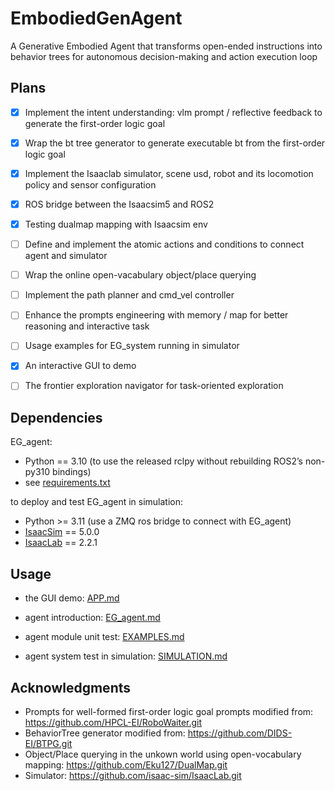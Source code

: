 # EmbodiedGenAgent
A Generative Embodied Agent that transforms open-ended instructions into behavior trees for autonomous decision-making and action execution loop


## Plans
- [x] Implement the intent understanding: vlm prompt / reflective feedback to generate the first-order logic goal
- [x] Wrap the bt tree generator to generate executable bt from the first-order logic goal
- [x] Implement the Isaaclab simulator, scene usd, robot and its locomotion policy and sensor configuration
- [x] ROS bridge between the Isaacsim5 and ROS2
- [x] Testing dualmap mapping with Isaacsim env 
- [ ] Define and implement the atomic actions and conditions to connect agent and simulator
- [ ] Wrap the online open-vacabulary object/place querying
- [ ] Implement the path planner and cmd_vel controller
- [ ] Enhance the prompts engineering with memory / map for better reasoning and interactive task
- [ ] Usage examples for EG_system running in simulator
- [x] An interactive GUI to demo
- [ ] The frontier exploration navigator for task-oriented exploration


## Dependencies
EG_agent:
- Python == 3.10 (to use the released rclpy without rebuilding ROS2’s non-py310 bindings)
- see [requirements.txt](requirements.txt)

to deploy and test EG_agent in simulation:
- Python >= 3.11 (use a ZMQ ros bridge to connect with EG_agent)
- [IsaacSim](https://docs.isaacsim.omniverse.nvidia.com/5.0.0/installation/install_python.html) == 5.0.0
- [IsaacLab](https://isaac-sim.github.io/IsaacLab/v2.2.1/source/setup/installation/pip_installation.html) == 2.2.1


## Usage
- the GUI demo: [APP.md](docs/APP.md)

- agent introduction: [EG_agent.md](docs/EG_agent.md)

- agent module unit test: [EXAMPLES.md](docs/EXAMPLES.md)

- agent system test in simulation: [SIMULATION.md](docs/SIMULATION.md)


## Acknowledgments
- Prompts for well-formed first-order logic goal prompts modified from: https://github.com/HPCL-EI/RoboWaiter.git
- BehaviorTree generator modified from: https://github.com/DIDS-EI/BTPG.git
- Object/Place querying in the unkown world using open-vocabulary mapping: https://github.com/Eku127/DualMap.git
- Simulator: https://github.com/isaac-sim/IsaacLab.git